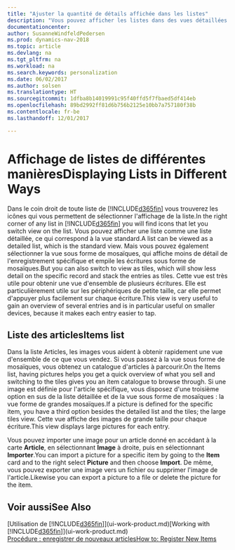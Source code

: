 ```yaml
---
title: "Ajuster la quantité de détails affichée dans les listes"
description: "Vous pouvez afficher les listes dans des vues détaillées qui fournissent plus d'informations, ou en tant que vignettes faciles à analyser visuellement."
documentationcenter: 
author: SusanneWindfeldPedersen
ms.prod: dynamics-nav-2018
ms.topic: article
ms.devlang: na
ms.tgt_pltfrm: na
ms.workload: na
ms.search.keywords: personalization
ms.date: 06/02/2017
ms.author: solsen
ms.translationtype: HT
ms.sourcegitcommit: 1dfba8b14019991c95f40ffd5f7fbaed5df414eb
ms.openlocfilehash: 89bd2992ff81d6b756b2125e10bb7a757180f38b
ms.contentlocale: fr-be
ms.lasthandoff: 12/01/2017

---
```

# <a name="displaying-lists-in-different-ways"></a><span data-ttu-id="9e8b0-103">Affichage de listes de différentes manières</span><span class="sxs-lookup"><span data-stu-id="9e8b0-103">Displaying Lists in Different Ways</span></span>
<span data-ttu-id="9e8b0-104">Dans le coin droit de toute liste de [!INCLUDE[d365fin](includes/d365fin_md.md)] vous trouverez les icônes qui vous permettent de sélectionner l'affichage de la liste.</span><span class="sxs-lookup"><span data-stu-id="9e8b0-104">In the right corner of any list in [!INCLUDE[d365fin](includes/d365fin_md.md)] you will find icons that let you switch view on the list.</span></span> <span data-ttu-id="9e8b0-105">Vous pouvez afficher une liste comme une liste détaillée, ce qui correspond à la vue standard.</span><span class="sxs-lookup"><span data-stu-id="9e8b0-105">A list can be viewed as a detailed list, which is the standard view.</span></span> <span data-ttu-id="9e8b0-106">Mais vous pouvez également sélectionner la vue sous forme de mosaïques, qui affiche moins de détail de l'enregistrement spécifique et empile les écritures sous forme de mosaïques.</span><span class="sxs-lookup"><span data-stu-id="9e8b0-106">But you can also switch to view as tiles, which will show less detail on the specific record and stack the entries as tiles.</span></span> <span data-ttu-id="9e8b0-107">Cette vue est très utile pour obtenir une vue d'ensemble de plusieurs écritures. Elle est particulièrement utile sur les périphériques de petite taille, car elle permet d'appuyer plus facilement sur chaque écriture.</span><span class="sxs-lookup"><span data-stu-id="9e8b0-107">This view is very useful to gain an overview of several entries and is in particular useful on smaller devices, because it makes each entry easier to tap.</span></span>

## <a name="items-list"></a><span data-ttu-id="9e8b0-108">Liste des articles</span><span class="sxs-lookup"><span data-stu-id="9e8b0-108">Items list</span></span>
<span data-ttu-id="9e8b0-109">Dans la liste Articles, les images vous aident à obtenir rapidement une vue d'ensemble de ce que vous vendez. Si vous passez à la vue sous forme de mosaïques, vous obtenez un catalogue d'articles à parcourir.</span><span class="sxs-lookup"><span data-stu-id="9e8b0-109">On the Items list, having pictures helps you get a quick overview of what you sell and switching to the tiles gives you an item catalogue to browse through.</span></span> <span data-ttu-id="9e8b0-110">Si une image est définie pour l'article spécifique, vous disposez d'une troisième option en sus de la liste détaillée et de la vue sous forme de mosaïques : la vue forme de grandes mosaïques.</span><span class="sxs-lookup"><span data-stu-id="9e8b0-110">If a picture is defined for the specific item, you have a third option besides the detailed list and the tiles; the large tiles view.</span></span> <span data-ttu-id="9e8b0-111">Cette vue affiche des images de grande taille pour chaque écriture.</span><span class="sxs-lookup"><span data-stu-id="9e8b0-111">This view displays large pictures for each entry.</span></span>

<span data-ttu-id="9e8b0-112">Vous pouvez importer une image pour un article donné en accédant à la carte **Article**, en sélectionnant **Image** à droite, puis en sélectionnant **Importer**.</span><span class="sxs-lookup"><span data-stu-id="9e8b0-112">You can import a picture for a specific item by going to the **Item** card and to the right select **Picture** and then choose **Import**.</span></span> <span data-ttu-id="9e8b0-113">De même, vous pouvez exporter une image vers un fichier ou supprimer l'image de l'article.</span><span class="sxs-lookup"><span data-stu-id="9e8b0-113">Likewise you can export a picture to a file or delete the picture for the item.</span></span>  

## <a name="see-also"></a><span data-ttu-id="9e8b0-114">Voir aussi</span><span class="sxs-lookup"><span data-stu-id="9e8b0-114">See Also</span></span>
<span data-ttu-id="9e8b0-115">[Utilisation de [!INCLUDE[d365fin](includes/d365fin_md.md)]](ui-work-product.md)</span><span class="sxs-lookup"><span data-stu-id="9e8b0-115">[Working with [!INCLUDE[d365fin](includes/d365fin_md.md)]](ui-work-product.md)</span></span>  
[<span data-ttu-id="9e8b0-116">Procédure : enregistrer de nouveaux articles</span><span class="sxs-lookup"><span data-stu-id="9e8b0-116">How to: Register New Items</span></span>](inventory-how-register-new-items.md)  


